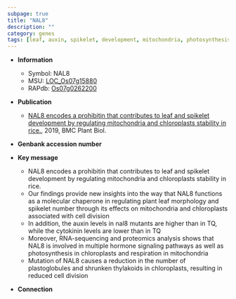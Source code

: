 ```yaml
---
subpage: true
title: "NAL8"
description: ""
category: genes
tags: [leaf, auxin, spikelet, development, mitochondria, photosynthesis, cell division, cytokinin, spikelet number, spikelet development]
---
```


* **Information**  
    + Symbol: NAL8  
    + MSU: [LOC_Os07g15880](http://rice.plantbiology.msu.edu/cgi-bin/ORF_infopage.cgi?orf=LOC_Os07g15880)  
    + RAPdb: [Os07g0262200](http://rapdb.dna.affrc.go.jp/viewer/gbrowse_details/irgsp1?name=Os07g0262200)  

* **Publication**  
    + [NAL8 encodes a prohibitin that contributes to leaf and spikelet development by regulating mitochondria and chloroplasts stability in rice.](http://www.ncbi.nlm.nih.gov/pubmed?term=NAL8+encodes+a+prohibitin+that+contributes+to+leaf+and+spikelet+development+by+regulating+mitochondria+and+chloroplasts+stability+in+rice.%5BTitle%5D), 2019, BMC Plant Biol.

* **Genbank accession number**  

* **Key message**  
    + NAL8 encodes a prohibitin that contributes to leaf and spikelet development by regulating mitochondria and chloroplasts stability in rice.
    + Our findings provide new insights into the way that NAL8 functions as a molecular chaperone in regulating plant leaf morphology and spikelet number through its effects on mitochondria and chloroplasts associated with cell division
    + In addition, the auxin levels in nal8 mutants are higher than in TQ, while the cytokinin levels are lower than in TQ
    + Moreover, RNA-sequencing and proteomics analysis shows that NAL8 is involved in multiple hormone signaling pathways as well as photosynthesis in chloroplasts and respiration in mitochondria
    + Mutation of NAL8 causes a reduction in the number of plastoglobules and shrunken thylakoids in chloroplasts, resulting in reduced cell division

* **Connection**  



